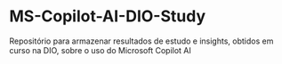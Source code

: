 # MS-Copilot-AI-DIO-Study
Repositório para armazenar resultados de estudo e insights, obtidos em curso na DIO, sobre o uso do Microsoft Copilot AI
